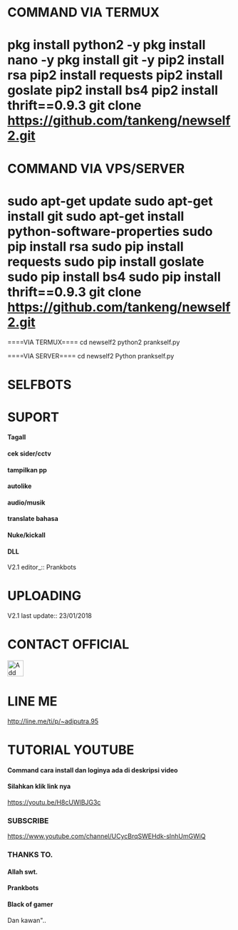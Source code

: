 COMMAND VIA TERMUX
=======
pkg install python2 -y
pkg install nano -y
pkg install git -y
pip2 install rsa
pip2 install requests 
pip2 install goslate
pip2 install bs4
pip2 install thrift==0.9.3
git clone https://github.com/tankeng/newself2.git
======== 

COMMAND VIA VPS/SERVER
========
sudo apt-get update
sudo apt-get install git
sudo apt-get install python-software-properties
sudo pip install rsa
sudo pip install requests
sudo pip install goslate
sudo pip install bs4
sudo pip install thrift==0.9.3
git clone https://github.com/tankeng/newself2.git
========

====VIA TERMUX====
cd newself2
python2 prankself.py

====VIA SERVER====
cd newself2
Python prankself.py


# SELFBOTS

# SUPORT
#### Tagall
#### cek sider/cctv
#### tampilkan pp
#### autolike
#### audio/musik
#### translate bahasa
#### Nuke/kickall
#### DLL

V2.1 editor_::
Prankbots
# UPLOADING
V2.1 last update::
23/01/2018
# CONTACT OFFICIAL

<a href="https://line.me/R/ti/p/%40gnh2780p"><img height="36" border="0" alt="Add Friend" src="https://scdn.line-apps.com/n/line_add_friends/btn/en.png"></a>

# LINE ME

http://line.me/ti/p/~adiputra.95

# TUTORIAL YOUTUBE
#### Command cara install dan loginya ada di deskripsi video
#### Silahkan klik link nya
https://youtu.be/H8cUWlBJG3c
### SUBSCRIBE
https://www.youtube.com/channel/UCycBrqSWEHdk-slnhUmGWiQ


### THANKS TO.

#### Allah swt.
#### Prankbots
#### Black of gamer
Dan kawan"..
